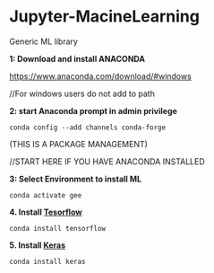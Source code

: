 # Jupyter-MacineLearning
Generic ML library

**1: Download and install ANACONDA**

https://www.anaconda.com/download/#windows

//For windows users do not add to path

**2: start Anaconda prompt in admin privilege**
```
conda config --add channels conda-forge 
```
(THIS IS A PACKAGE MANAGEMENT)

//START HERE IF YOU HAVE ANACONDA INSTALLED

**3: Select Environment to install ML**
```
conda activate gee
```

**4. Install [Tesorflow](https://www.tensorflow.org/)**
```
conda install tensorflow
```

**5. Install [Keras](https://keras.io/)**
```
conda install keras
````
